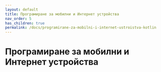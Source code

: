 ```yaml
---
layout: default
title: Програмиране за мобилни и Интернет устройства
nav_order: 5
has_children: true
permalink: /docs/programirane-za-mobilni-i-internet-ustroistva-kotlin
---
```


# Програмиране за мобилни и Интернет устройства

